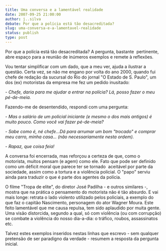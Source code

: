 ```yaml
---
title: Uma conversa e a lamentável realidade
date: 2007-09-25 21:00:00
author: j..silva
debate: Por que a polícia está tão desacreditada?
slug: uma-conversa-e-a-lamentavel-realidade
status: publish 
type: post
---
```


Por que a polícia está tão desacreditada? A pergunta, bastante  pertinente, abre espaço para a reunião de inúmeros exemplos e remete à reflexões.


Vou tentar simplificar com um dado, que a meu ver, ajuda a ilustrar a questão. Certa vez, se não me engano por volta do ano 2000, quando fui chefe de redação da sucursal do Rio do jornal "O Estado de S. Paulo", um dos (ex) motoristas da empresa me fez um pedido inusitado:


*- Chefe, daria para me ajudar a entrar na polícia? Lá, posso fazer o meu pé-de-meia.*


Fazendo-me de desentendido, respondi com uma pergunta:


*- Mas o salário de um policial iniciante (e mesmo o dos mais antigos) é muito pouco. Como você vai fazer pé-de-meia?*


*- Sabe como é, né chefe...Dá para arrumar um bom "trocado" e comprar meu carro, minha casa... (não necessariamente nesta ordem).*


*- Rapaz, que coisa feia!*


A conversa foi encerrada, mas reforçou a certeza de que, como o motorista, muitos pensam (e agem) como ele. Fato que pode ser definido como um déficit moral que parece ter se tornado  aceitável por parte da sociedade, assim como a tortura e a violência policial. O "papo" serviu ainda para traduzir o que é parte dos agentes da polícia.


O filme "Tropa de elite", do diretor José Padilha - e outros similares -, mostra que na prática o pensamento do motorista não é tão absurdo. E vai mais longe: retrata o lado violento utilizado pelos policiais, a exemplo do que faz o capitão Nascimento, personagem do ator Wagner Moura. Este feito lamentável que me causa repulsa, tem sido aplaudido por muita gente. Uma visão distorcida, segundo a qual, só com violência (ou com corrupção) se combate a violência do nosso dia-a-dia: o tráfico, roubos, assassinatos etc.


Talvez estes exemplos inseridos nestas linhas que escrevo - sem qualquer pretensão de ser paradigno da verdade - resumem a resposta da pergunta inicial.


